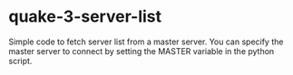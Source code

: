 # quake-3-server-list

Simple code to fetch server list from a master server. You can specify the master server to connect by setting the MASTER variable in the python script.
